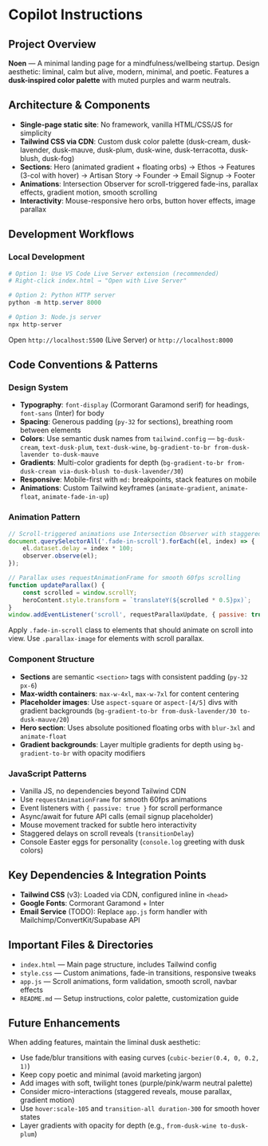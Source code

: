 # Copilot Instructions

## Project Overview
**Noen** — A minimal landing page for a mindfulness/wellbeing startup. Design aesthetic: liminal, calm but alive, modern, minimal, and poetic. Features a **dusk-inspired color palette** with muted purples and warm neutrals.

## Architecture & Components
- **Single-page static site**: No framework, vanilla HTML/CSS/JS for simplicity
- **Tailwind CSS via CDN**: Custom dusk color palette (dusk-cream, dusk-lavender, dusk-mauve, dusk-plum, dusk-wine, dusk-terracotta, dusk-blush, dusk-fog)
- **Sections**: Hero (animated gradient + floating orbs) → Ethos → Features (3-col with hover) → Artisan Story → Founder → Email Signup → Footer
- **Animations**: Intersection Observer for scroll-triggered fade-ins, parallax effects, gradient motion, smooth scrolling
- **Interactivity**: Mouse-responsive hero orbs, button hover effects, image parallax

## Development Workflows

### Local Development
```powershell
# Option 1: Use VS Code Live Server extension (recommended)
# Right-click index.html → "Open with Live Server"

# Option 2: Python HTTP server
python -m http.server 8000

# Option 3: Node.js server
npx http-server
```

Open `http://localhost:5500` (Live Server) or `http://localhost:8000`

## Code Conventions & Patterns

### Design System
- **Typography**: `font-display` (Cormorant Garamond serif) for headings, `font-sans` (Inter) for body
- **Spacing**: Generous padding (`py-32` for sections), breathing room between elements
- **Colors**: Use semantic dusk names from `tailwind.config` — `bg-dusk-cream`, `text-dusk-plum`, `text-dusk-wine`, `bg-gradient-to-br from-dusk-lavender to-dusk-mauve`
- **Gradients**: Multi-color gradients for depth (`bg-gradient-to-br from-dusk-cream via-dusk-blush to-dusk-lavender/30`)
- **Responsive**: Mobile-first with `md:` breakpoints, stack features on mobile
- **Animations**: Custom Tailwind keyframes (`animate-gradient`, `animate-float`, `animate-fade-in-up`)

### Animation Pattern
```javascript
// Scroll-triggered animations use Intersection Observer with staggered delays
document.querySelectorAll('.fade-in-scroll').forEach((el, index) => {
    el.dataset.delay = index * 100;
    observer.observe(el);
});

// Parallax uses requestAnimationFrame for smooth 60fps scrolling
function updateParallax() {
    const scrolled = window.scrollY;
    heroContent.style.transform = `translateY(${scrolled * 0.5}px)`;
}
window.addEventListener('scroll', requestParallaxUpdate, { passive: true });
```
Apply `.fade-in-scroll` class to elements that should animate on scroll into view. Use `.parallax-image` for elements with scroll parallax.

### Component Structure
- **Sections** are semantic `<section>` tags with consistent padding (`py-32 px-6`)
- **Max-width containers**: `max-w-4xl`, `max-w-7xl` for content centering
- **Placeholder images**: Use `aspect-square` or `aspect-[4/5]` divs with gradient backgrounds (`bg-gradient-to-br from-dusk-lavender/30 to-dusk-mauve/20`)
- **Hero section**: Uses absolute positioned floating orbs with `blur-3xl` and `animate-float`
- **Gradient backgrounds**: Layer multiple gradients for depth using `bg-gradient-to-br` with opacity modifiers

### JavaScript Patterns
- Vanilla JS, no dependencies beyond Tailwind CDN
- Use `requestAnimationFrame` for smooth 60fps animations
- Event listeners with `{ passive: true }` for scroll performance
- Async/await for future API calls (email signup placeholder)
- Mouse movement tracked for subtle hero interactivity
- Staggered delays on scroll reveals (`transitionDelay`)
- Console Easter eggs for personality (`console.log` greeting with dusk colors)

## Key Dependencies & Integration Points
- **Tailwind CSS** (v3): Loaded via CDN, configured inline in `<head>`
- **Google Fonts**: Cormorant Garamond + Inter
- **Email Service** (TODO): Replace `app.js` form handler with Mailchimp/ConvertKit/Supabase API

## Important Files & Directories
- `index.html` — Main page structure, includes Tailwind config
- `style.css` — Custom animations, fade-in transitions, responsive tweaks
- `app.js` — Scroll animations, form validation, smooth scroll, navbar effects
- `README.md` — Setup instructions, color palette, customization guide

## Future Enhancements
When adding features, maintain the liminal dusk aesthetic:
- Use fade/blur transitions with easing curves (`cubic-bezier(0.4, 0, 0.2, 1)`)
- Keep copy poetic and minimal (avoid marketing jargon)
- Add images with soft, twilight tones (purple/pink/warm neutral palette)
- Consider micro-interactions (staggered reveals, mouse parallax, gradient motion)
- Use `hover:scale-105` and `transition-all duration-300` for smooth hover states
- Layer gradients with opacity for depth (e.g., `from-dusk-wine to-dusk-plum`)